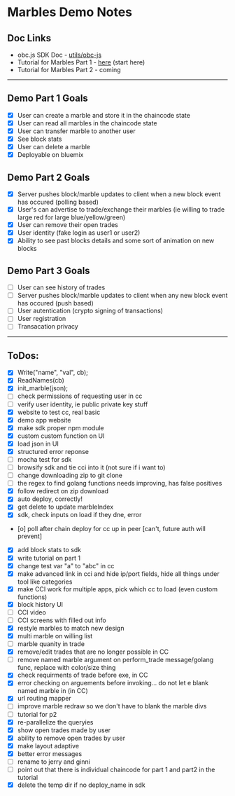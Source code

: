 # Marbles Demo Notes

## Doc Links
- obc.js SDK Doc - [utils/obc-js](./utils/obc-js/README.md)
- Tutorial for Marbles Part 1 - [here](./tutorial_part1.md) (start here)
- Tutorial for Marbles Part 2 - coming

***

## Demo Part 1 Goals
- [x] User can create a marble and store it in the chaincode state
- [x] User can read all marbles in the chaincode state
- [x] User can transfer marble to another user
- [x] See block stats
- [x] User can delete a marble
- [x] Deployable on bluemix

## Demo Part 2 Goals
- [x] Server pushes block/marble updates to client when a new block event has occured (polling based)
- [x] User's can advertise to trade/exchange their marbles (ie willing to trade large red for large blue/yellow/green)
- [x] User can remove their open trades
- [x] User identity (fake login as user1 or user2)
- [x] Ability to see past blocks details and some sort of animation on new blocks

## Demo Part 3 Goals
- [ ] User can see history of trades
- [ ] Server pushes block/marble updates to client when any new block event has occured (push based)
- [ ] User autentication (crypto signing of transactions)
- [ ] User registration
- [ ] Transacation privacy

***

## ToDos:
- [x] Write("name", "val", cb);
- [x] ReadNames(cb)
- [x] init_marble(json);
- [ ] check permissions of requesting user in cc
- [ ] verify user identity, ie public private key stuff
- [x] website to test cc, real basic
- [x] demo app website
- [x] make sdk proper npm module
- [x] custom custom function on UI
- [x] load json in UI
- [x] structured error reponse
- [ ] mocha test for sdk
- [ ] browsify sdk and tie cci into it (not sure if i want to)
- [ ] change downloading zip to git clone
- [ ] the regex to find golang functions needs improving, has false positives
- [x] follow redirect on zip download
- [x] auto deploy, correctly!
- [x] get delete to update marbleIndex
- [x] sdk, check inputs on load if they  dne, error
- [o] poll after chain deploy for cc up in peer [can't, future auth will prevent]
- [x] add block stats to sdk
- [x] write tutorial on part 1
- [x] change test var "a" to "abc" in cc
- [x] make advanced link in cci and hide ip/port fields, hide all things under tool like categories
- [x] make CCI work for multiple apps, pick which cc to load (even custom functions)
- [x] block history UI
- [ ] CCI video
- [ ] CCI screens with filled out info
- [x] restyle marbles to match new design
- [x] multi marble on willing list
- [ ] marble quanity in trade
- [x] remove/edit trades that are no longer possible in CC
- [ ] remove named marble argument on perform_trade message/golang func, replace with color/size thing
- [x] check requirments of trade before exe, in CC
- [x] error checking on arguements before invoking... do not let e blank named marble in (in CC)
- [x] url routing mapper
- [ ] improve marble redraw so we don't have to blank the marble divs
- [ ] tutorial for p2
- [x] re-parallelize the queryies
- [x] show open trades made by user
- [x] ability to remove open trades by user
- [x] make layout adaptive
- [x] better error messages
- [ ] rename to jerry and ginni
- [ ] point out that there is individual chaincode for part 1 and part2 in the tutorial
- [x] delete the temp dir if no deploy_name in sdk
